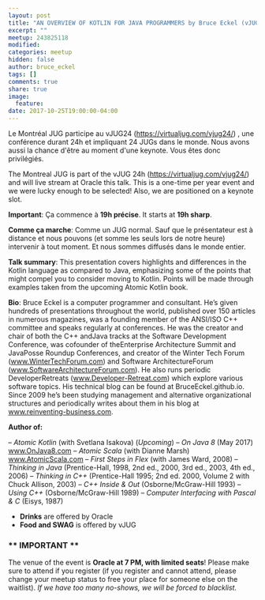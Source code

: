 ```yaml
---
layout: post
title: "AN OVERVIEW OF KOTLIN FOR JAVA PROGRAMMERS by Bruce Eckel (vJUG)"
excerpt: ""
meetup: 243825118
modified:
categories: meetup
hidden: false
author: bruce_eckel
tags: []
comments: true
share: true
image:
  feature:
date: 2017-10-25T19:00:00-04:00
---
```


Le Montréal JUG participe au vJUG24 (https://virtualjug.com/vjug24/) , une conférence durant 24h et impliquant 24 JUGs dans le monde. Nous avons aussi la chance d'être au moment d'une keynote. Vous êtes donc privilégiés.

The Montreal JUG is part of the vJUG 24h (https://virtualjug.com/vjug24/) and will live stream at Oracle this talk. This is a one-time per year event and we were lucky enough to be selected! Also, we are positioned on a keynote slot.

__Important__: Ça commence à __19h précise__. It starts at __19h sharp__.

__Comme ça marche__: Comme un JUG normal. Sauf que le présentateur est à distance et nous pouvons (et somme les seuls lors de notre heure) intervenir à tout moment. Et nous sommes diffusés dans le monde entier.

__Talk summary__: This presentation covers highlights and differences in the Kotlin language as compared to Java, emphasizing some of the points that might compel you to consider moving to Kotlin. Points will be made through examples taken from the upcoming Atomic Kotlin book.

__Bio__: Bruce Eckel is a computer programmer and consultant. He’s given hundreds of presentations throughout the world, published over 150 articles in numerous magazines, was a founding member of the ANSI/ISO C++ committee and speaks regularly at conferences. He was the creator and chair of both the C++ andJava tracks at the Software Development Conference, was cofounder of theEnterprise Architecture Summit and JavaPosse Roundup Conferences, and creator of the Winter Tech Forum (www.WinterTechForum.com) and Software ArchitectureForum (www.SoftwareArchitectureForum.com). He also runs periodic DeveloperRetreats (www.Developer-Retreat.com) which explore various software topics.
His technical blog can be found at BruceEckel.github.io.
Since 2009 he’s been studying management and alternative organizational structures and periodically writes about them in his blog at www.reinventing-business.com.

__Author of:__

 – *Atomic Kotlin* (with Svetlana Isakova) (*Upcoming*)
 – *On Java 8* (May 2017) www.OnJava8.com
 – *Atomic Scala* (with Dianne Marsh) www.AtomicScala.com
 – *First Steps in Flex* (with James Ward, 2008)
 – *Thinking in Java* (Prentice-Hall, 1998, 2nd ed., 2000, 3rd ed., 2003, 4th ed., 2006)
 – *Thinking in C++* (Prentice-Hall 1995; 2nd ed. 2000, Volume 2 with Chuck Allison, 2003)
 – *C++ Inside & Out* (Osborne/McGraw-Hill 1993)
 – *Using C++* (Osborne/McGraw-Hill 1989)
 – *Computer Interfacing with Pascal & C* (Eisys, 1987)

- __Drinks__ are offered by Oracle
- __Food and SWAG__ is offered by vJUG

### ** IMPORTANT **

The venue of the event is __Oracle at 7 PM, with limited seats__! Please make sure to attend if you register (if you register and cannot attend, please change your meetup status to free your place for someone else on the waitlist). _If we have too many no-shows, we will be forced to blacklist._
